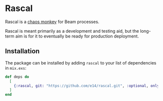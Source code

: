 # Rascal

Rascal is a [chaos monkey](https://netflix.github.io/chaosmonkey/) for Beam processes.

Rascal is meant primarily as a development and testing aid, but the long-term aim is for it to
eventually be ready for production deployment.

## Installation

The package can be installed by adding `rascal` to your list of dependencies in `mix.exs`:

```elixir
def deps do
  [
    {:rascal, git: "https://github.com/e14/rascal.git", :optional, only: [:dev]}
  ]
end
```


